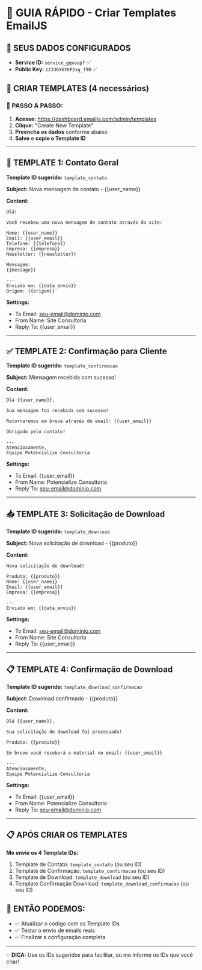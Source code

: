 # 🎯 GUIA RÁPIDO - Criar Templates EmailJS

## 📧 SEUS DADOS CONFIGURADOS
- **Service ID:** `service_gqvvapf` ✅
- **Public Key:** `z2336X6tKP2xg_f9D` ✅

## 🚀 CRIAR TEMPLATES (4 necessários)

### 📝 PASSO A PASSO:

1. **Acesse:** https://dashboard.emailjs.com/admin/templates
2. **Clique:** "Create New Template"
3. **Preencha os dados** conforme abaixo
4. **Salve** e **copie o Template ID**

---

## 📄 TEMPLATE 1: Contato Geral

**Template ID sugerido:** `template_contato`

**Subject:** Nova mensagem de contato - {{user_name}}

**Content:**
```
Olá!

Você recebeu uma nova mensagem de contato através do site:

Nome: {{user_name}}
Email: {{user_email}}
Telefone: {{telefone}}
Empresa: {{empresa}}
Newsletter: {{newsletter}}

Mensagem:
{{message}}

---
Enviado em: {{data_envio}}
Origem: {{origem}}
```

**Settings:**
- To Email: seu-email@dominio.com
- From Name: Site Consultoria
- Reply To: {{user_email}}

---

## ✅ TEMPLATE 2: Confirmação para Cliente

**Template ID sugerido:** `template_confirmacao`

**Subject:** Mensagem recebida com sucesso!

**Content:**
```
Olá {{user_name}},

Sua mensagem foi recebida com sucesso!

Retornaremos em breve através do email: {{user_email}}

Obrigado pelo contato!

---
Atenciosamente,
Equipe Potencialize Consultoria
```

**Settings:**
- To Email: {{user_email}}
- From Name: Potencialize Consultoria
- Reply To: seu-email@dominio.com

---

## 📥 TEMPLATE 3: Solicitação de Download

**Template ID sugerido:** `template_download`

**Subject:** Nova solicitação de download - {{produto}}

**Content:**
```
Nova solicitação de download!

Produto: {{produto}}
Nome: {{user_name}}
Email: {{user_email}}
Empresa: {{empresa}}

---
Enviado em: {{data_envio}}
```

**Settings:**
- To Email: seu-email@dominio.com
- From Name: Site Consultoria
- Reply To: {{user_email}}

---

## 📋 TEMPLATE 4: Confirmação de Download

**Template ID sugerido:** `template_download_confirmacao`

**Subject:** Download confirmado - {{produto}}

**Content:**
```
Olá {{user_name}},

Sua solicitação de download foi processada!

Produto: {{produto}}

Em breve você receberá o material no email: {{user_email}}

---
Atenciosamente,
Equipe Potencialize Consultoria
```

**Settings:**
- To Email: {{user_email}}
- From Name: Potencialize Consultoria
- Reply To: seu-email@dominio.com

---

## 📋 APÓS CRIAR OS TEMPLATES

**Me envie os 4 Template IDs:**
1. Template de Contato: `template_contato` (ou seu ID)
2. Template de Confirmação: `template_confirmacao` (ou seu ID)
3. Template de Download: `template_download` (ou seu ID)
4. Template Confirmação Download: `template_download_confirmacao` (ou seu ID)

## 🎯 ENTÃO PODEMOS:
- ✅ Atualizar o código com os Template IDs
- ✅ Testar o envio de emails reais
- ✅ Finalizar a configuração completa

---

💡 **DICA:** Use os IDs sugeridos para facilitar, ou me informe os IDs que você criar!
